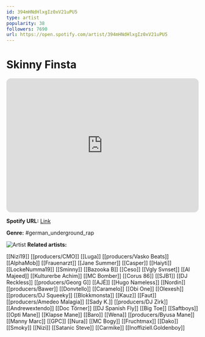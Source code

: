 ```yaml
---
id: 394mHNdHlxgIz0xV21uPU5
type: artist
popularity: 38
followers: 7690
url: https://open.spotify.com/artist/394mHNdHlxgIz0xV21uPU5
---
```

# Skinny Finsta

<iframe style="border-radius:12px" src="https://open.spotify.com/embed/artist/394mHNdHlxgIz0xV21uPU5" width="100%" height="352" frameBorder="0" allowfullscreen="" allow="autoplay; clipboard-write; encrypted-media; fullscreen; picture-in-picture" loading="lazy"></iframe>

**Spotify URL:** [Link](https://open.spotify.com/artist/394mHNdHlxgIz0xV21uPU5)

**Genre:**  #german_underground_rap

![Artist](https://i.scdn.co/image/ab6761610000e5eb200e13a27e9aea67ef2e919e)
**Related artists:**

[[Nizi19]]
[[producers/CMO]]
[[Luga]]
[[producers/Vasko Beats]]
[[AlphaMob]]
[[Frauenarzt]]
[[Jane Summer]]
[[Casper]]
[[Haiyti]]
[[LockeNumma19]]
[[Sminny]]
[[Bazooka B]]
[[Ceso]]
[[Vgly Svnset]]
[[Al Majeed]]
[[Kulturerbe Achim]]
[[MC Bomber]]
[[Corus 86]]
[[SJB1]]
[[DJ Reckless]]
[[producers/Georg G]]
[[AJÉ]]
[[Hugo Nameless]]
[[Nordin]]
[[producers/Bawer]]
[[Donvtello]]
[[Caramelo]]
[[Obi One]]
[[Olexesh]]
[[producers/DJ Squeeky]]
[[Blokkmonsta]]
[[Kauz]]
[[Faut]]
[[producers/Amedeo Malagia]]
[[Sady K.]]
[[producers/DJ Zirk]]
[[Andrewextendo]]
[[Doc Törner]]
[[DJ Spanish Fly]]
[[Big Toe]]
[[Saftboys]]
[[Opti Mane]]
[[Klapse Mane]]
[[Baro]]
[[Wena]]
[[producers/Byusa Mane]]
[[Manny Marc]]
[[GPC]]
[[Nura]]
[[MC Bogy]]
[[Fruchtmax]]
[[Dako]]
[[Smoky]]
[[Nizi]]
[[Satanic Steve]]
[[Carmike]]
[[Inoffiziell.Goldenboy]]
